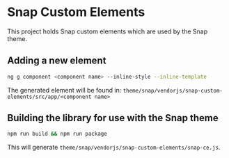 # Snap Custom Elements

This project holds Snap custom elements which are used by the Snap theme.


## Adding a new element

```bash
ng g component <component name> --inline-style --inline-template
```

The generated element will be found in:
`theme/snap/vendorjs/snap-custom-elements/src/app/<component name>`

## Building the library for use with the Snap theme

```bash
npm run build && npm run package
```

This will generate `theme/snap/vendorjs/snap-custom-elements/snap-ce.js`.

